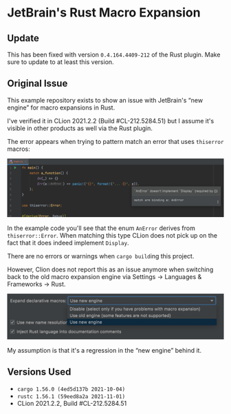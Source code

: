 # JetBrain's Rust Macro Expansion

## Update

This has been fixed with version `0.4.164.4409-212` of the Rust plugin.
Make sure to update to at least this version.


## Original Issue

This example repository exists to show an issue with JetBrain's &ldquo;new engine&rdquo; for macro expansions in Rust.

I've verified it in CLion 2021.2.2 (Build #CL-212.5284.51) but I assume it's visible in other products as well via the Rust plugin.

The error appears when trying to pattern match an error that uses `thiserror` macros:

![](error.png)

In the example code you'll see that the enum `AnError` derives from `thiserror::Error`.
When matching this type CLion does not pick up on the fact that it does indeed implement `Display`.

There are no errors or warnings when `cargo build`ing this project.

However, Clion does not report this as an issue anymore when switching back to the old macro expansion engine via Settings ->
Languages & Frameworks -> Rust.

![](settings.png)

My assumption is that it's a regression in the &ldquo;new engine&rdquo; behind it.


## Versions Used

- `cargo 1.56.0 (4ed5d137b 2021-10-04)`
- `rustc 1.56.1 (59eed8a2a 2021-11-01)`
- CLion 2021.2.2, Build #CL-212.5284.51
